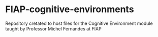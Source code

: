 # FIAP-cognitive-environments
Repository cretated to host files for the Cognitive Environment module taught by Professor Michel Fernandes at FIAP
